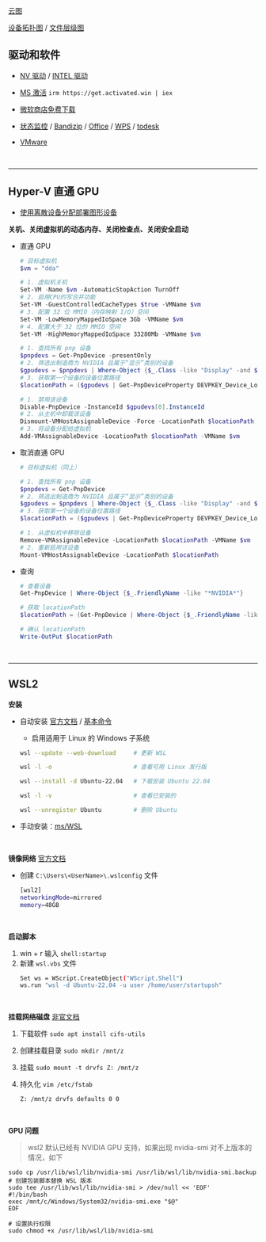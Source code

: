 [云图](https://cloud-atlas.readthedocs.io/zh-cn/latest/index.html)

[设备拓扑图](https://www.kdocs.cn/view/l/cvkIlSwbLP8Q) / [文件层级图](https://www.kdocs.cn/view/l/cqwqBmcLAQpT)


## 驱动和软件

* [NV 驱动](https://www.nvidia.com/en-us/software/nvidia-app/) / [INTEL 驱动](https://www.intel.com/content/www/us/en/support/detect.html)

* [MS 激活](https://github.com/massgravel/Microsoft-Activation-Scripts) `irm https://get.activated.win | iex`

* [微软商店免费下载](https://store.rg-adguard.net/)

* [状态监控](https://github.com/zhongyang219/TrafficMonitor) / [Bandizip](https://www.bandisoft.com/bandizip/) / [Office](https://otp.landian.vip/zh-cn/download.html) / [WPS](https://www.wps.cn/) / [todesk](https://dl.todesk.com/windows/ToDesk_Lite.exe)

* [VMware](https://softwareupdate.vmware.com/cds/vmw-desktop/ws/)

<br>

---

## Hyper-V 直通 GPU

* [使用离散设备分配部署图形设备](https://learn.microsoft.com/zh-cn/windows-server/virtualization/hyper-v/deploy/deploying-graphics-devices-using-dda)

**关机、关闭虚拟机的动态内存、关闭检查点、关闭安全启动**

* 直通 GPU

    ```powershell
    # 目标虚拟机
    $vm = "dda"

    # 1. 虚拟机关机
    Set-VM -Name $vm -AutomaticStopAction TurnOff
    # 2. 启用CPU的写合并功能
    Set-VM -GuestControlledCacheTypes $true -VMName $vm
    # 3. 配置 32 位 MMIO（内存映射 I/O）空间
    Set-VM -LowMemoryMappedIoSpace 3Gb -VMName $vm
    # 4. 配置大于 32 位的 MMIO 空间
    Set-VM -HighMemoryMappedIoSpace 33280Mb -VMName $vm

    # 1. 查找所有 pnp 设备
    $pnpdevs = Get-PnpDevice -presentOnly
    # 2. 筛选出制造商为 NVIDIA 且属于“显示”类别的设备
    $gpudevs = $pnpdevs | Where-Object {$_.Class -like "Display" -and $_.Manufacturer -like "NVIDIA"}
    # 3. 获取第一个设备的设备位置路径
    $locationPath = ($gpudevs | Get-PnpDeviceProperty DEVPKEY_Device_LocationPaths).data[0]

    # 1. 禁用该设备
    Disable-PnpDevice -InstanceId $gpudevs[0].InstanceId
    # 2. 从主机中卸载该设备
    Dismount-VMHostAssignableDevice -Force -LocationPath $locationPath
    # 3. 将设备分配给虚拟机
    Add-VMAssignableDevice -LocationPath $locationPath -VMName $vm
    ```

* 取消直通 GPU

    ```powershell
    # 目标虚拟机（同上）

    # 1. 查找所有 pnp 设备
    $pnpdevs = Get-PnpDevice
    # 2. 筛选出制造商为 NVIDIA 且属于“显示”类别的设备
    $gpudevs = $pnpdevs | Where-Object {$_.Class -like "Display" -and $_.Manufacturer -like "NVIDIA"}
    # 3. 获取第一个设备的设备位置路径
    $locationPath = ($gpudevs | Get-PnpDeviceProperty DEVPKEY_Device_LocationPaths).data[0]

    # 1. 从虚拟机中移除设备
    Remove-VMAssignableDevice -LocationPath $locationPath -VMName $vm
    # 2. 重新启用该设备
    Mount-VMHostAssignableDevice -LocationPath $locationPath
    ```

* 查询

    ```powershell
    # 查看设备
    Get-PnpDevice | Where-Object {$_.FriendlyName -like "*NVIDIA*"}

    # 获取 locationPath
    $locationPath = (Get-PnpDevice | Where-Object {$_.FriendlyName -like "*NVIDIA*"} | Get-PnpDeviceProperty DEVPKEY_Device_LocationPaths).data[0]

    # 确认 locationPath
    Write-OutPut $locationPath
    ```

<br>

---

## WSL2

**安装**

* 自动安装 [官方文档](https://learn.microsoft.com/en-us/windows/wsl/install) / [基本命令](https://learn.microsoft.com/zh-cn/windows/wsl/basic-commands)
    
    * 启用适用于 Linux 的 Windows 子系统
    
    ```sh
    wsl --update --web-download     # 更新 WSL
    ```

    ```sh
    wsl -l -o                       # 查看可用 Linux 发行版
    ```

    ```sh
    wsl --install -d Ubuntu-22.04   # 下载安装 Ubuntu 22.04
    ```

    ```sh
    wsl -l -v                       # 查看已安装的
    ```

    ```sh
    wsl --unregister Ubuntu         # 删除 Ubuntu
    ```
    

* 手动安装：[ms/WSL](https://github.com/microsoft/WSL/releases)

<br>

**镜像网络** [官方文档](https://learn.microsoft.com/zh-cn/windows/wsl/networking#mirrored-mode-networking)

* 创建 `C:\Users\<UserName>\.wslconfig` 文件
    ```sh
    [wsl2]
    networkingMode=mirrored
    memory=48GB
    ```

<br>

**启动脚本**

1. win + r 输入  `shell:startup`
2. 新建 `wsl.vbs` 文件
    ```sh
    Set ws = WScript.CreateObject("WScript.Shell")        
    ws.run "wsl -d Ubuntu-22.04 -u user /home/user/startupsh"
    ```

<br>

**挂载网络磁盘** [非官文档](https://www.public-health.uiowa.edu/it/support/kb48568/)

1. 下载软件 `sudo apt install cifs-utils`

2. 创建挂载目录 `sudo mkdir /mnt/z`

3. 挂载 `sudo mount -t drvfs Z: /mnt/z`

4. 持久化 `vim /etc/fstab`
    ```sh
    Z: /mnt/z drvfs defaults 0 0
    ```

<br>

**GPU 问题**

> wsl2 默认已经有 NVIDIA GPU 支持，如果出现 nvidia-smi 对不上版本的情况，如下

```shell
sudo cp /usr/lib/wsl/lib/nvidia-smi /usr/lib/wsl/lib/nvidia-smi.backup
# 创建包装脚本替换 WSL 版本
sudo tee /usr/lib/wsl/lib/nvidia-smi > /dev/null << 'EOF'
#!/bin/bash
exec /mnt/c/Windows/System32/nvidia-smi.exe "$@"
EOF

# 设置执行权限
sudo chmod +x /usr/lib/wsl/lib/nvidia-smi
```